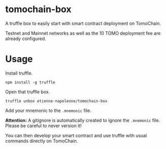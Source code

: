 # tomochain-box

A truffle box to easily start with smart contract deployment on TomoChain.

Testnet and Mainnet networks as well as the 10 TOMO deployment fee are already configured.

# Usage

Install truffle.

```
npm install -g truffle
```

Open that truffle box.

```
truffle unbox etienne-napoleone/tomochain-box
```

Add your mnemonic to the `.mnemonic` file.


**Attention:** A gitignore is automatically created to ignore the `.mnemonic` file. Please be careful to never version it!


You can then develop your smart contract and use truffle with usual commands directly on TomoChain.
